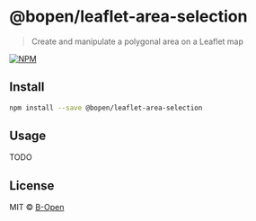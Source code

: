 # @bopen/leaflet-area-selection

> Create and manipulate a polygonal area on a Leaflet map

[![NPM](https://img.shields.io/npm/v/@bopen/leaflet-area-selection.svg)](https://www.npmjs.com/package/@bopen/leaflet-area-selection)

## Install

```bash
npm install --save @bopen/leaflet-area-selection
```

## Usage

TODO

## License

MIT © [B-Open](https://www.bopen.eu/)

